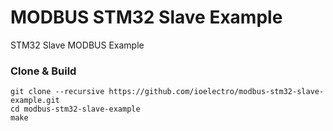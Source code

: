 # MODBUS STM32 Slave Example
STM32 Slave MODBUS Example

### Clone & Build
```
git clone --recursive https://github.com/ioelectro/modbus-stm32-slave-example.git
cd modbus-stm32-slave-example
make
```
